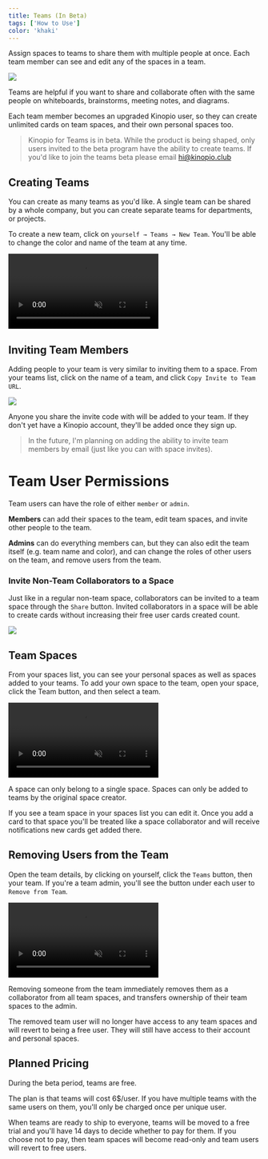 ```yaml
---
title: Teams (In Beta)
tags: ['How to Use']
color: 'khaki'
---
```


Assign spaces to teams to share them with multiple people at once. Each team member can see and edit any of the spaces in a team.

<img src="/assets/posts/teams/teams.png" class=""/>

Teams are helpful if you want to share and collaborate often with the same people on whiteboards, brainstorms, meeting notes, and diagrams.


Each team member becomes an upgraded Kinopio user, so they can create unlimited cards on team spaces, and their own personal spaces too.

> Kinopio for Teams is in beta. While the product is being shaped, only users invited to the beta program have the ability to create teams. If you'd like to join the teams beta please email [hi@kinopio.club](mailto:hi@kinopio.club)

## Creating Teams

You can create as many teams as you'd like. A single team can be shared by a whole company, but you can create separate teams for departments, or projects.

To create a new team, click on `yourself → Teams → New Team`. You'll be able to change the color and name of the team at any time.

<video class="" autoplay loop muted playsinline>
  <source src="/assets/posts/teams/addteam.mp4">
</video>

## Inviting Team Members

Adding people to your team is very similar to inviting them to a space. From your teams list, click on the name of a team, and click `Copy Invite to Team URL`.

<img src="/assets/posts/teams/teaminvite.png" class=""/>

Anyone you share the invite code with will be added to your team. If they don't yet have a Kinopio account, they'll be added once they sign up.

> In the future, I'm planning on adding the ability to invite team members by email (just like you can with space invites).

# Team User Permissions

Team users can have the role of either `member` or `admin`.

**Members** can add their spaces to the team, edit team spaces, and invite other people to the team.

**Admins** can do everything members can, but they can also edit the team itself (e.g. team name and color), and can change the roles of other users on the team, and remove users from the team.

### Invite Non-Team Collaborators to a Space

Just like in a regular non-team space, collaborators can be invited to a team space through the `Share` button. Invited collaborators in a space will be able to create cards without increasing their free user cards created count.

<img src="/assets/posts/teams/share.png" class=""/>

## Team Spaces


From your spaces list, you can see your personal spaces as well as spaces added to your teams. To add your own space to the team, open your space, click the Team button, and then select a team.

<video class="" autoplay loop muted playsinline>
  <source src="/assets/posts/teams/addspaceteam.mp4">
</video>


A space can only belong to a single space. Spaces can only be added to teams by the original space creator.

If you see a team space in your spaces list you can edit it. Once you add a card to that space you'll be treated like a space collaborator and will receive notifications new cards get added there.

## Removing Users from the Team

Open the team details, by clicking on yourself, click the `Teams` button, then your team. If you're a team admin, you'll see the button under each user to `Remove from Team`.

<video class="" autoplay loop muted playsinline>
  <source src="/assets/posts/teams/removeteamuser.mp4">
</video>

Removing someone from the team immediately removes them as a collaborator from all team spaces, and transfers ownership of their team spaces to the admin.

The removed team user will no longer have access to any team spaces and will revert to being a free user. They will still have access to their account and personal spaces.

## Planned Pricing

During the beta period, teams are free.

The plan is that teams will cost 6$/user. If you have multiple teams with the same users on them, you'll only be charged once per unique user.

When teams are ready to ship to everyone, teams will be moved to a free trial and you'll have 14 days to decide whether to pay for them. If you choose not to pay, then team spaces will become read-only and team users will revert to free users.